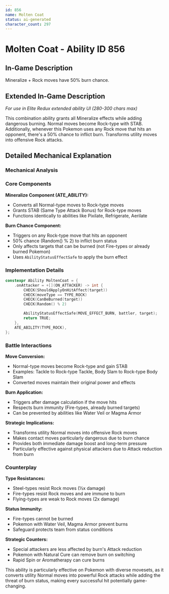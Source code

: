 ```yaml
---
id: 856
name: Molten Coat
status: ai-generated
character_count: 297
---
```


# Molten Coat - Ability ID 856

## In-Game Description
Mineralize + Rock moves have 50% burn chance.

## Extended In-Game Description
*For use in Elite Redux extended ability UI (280-300 chars max)*

This combination ability grants all Mineralize effects while adding dangerous burning. Normal moves become Rock-type with STAB. Additionally, whenever this Pokemon uses any Rock move that hits an opponent, there's a 50% chance to inflict burn. Transforms utility moves into offensive Rock attacks.

## Detailed Mechanical Explanation

### Mechanical Analysis

### Core Components

**Mineralize Component (ATE_ABILITY):**
- Converts all Normal-type moves to Rock-type moves
- Grants STAB (Same Type Attack Bonus) for Rock-type moves
- Functions identically to abilities like Pixilate, Refrigerate, Aerilate

**Burn Chance Component:**
- Triggers on any Rock-type move that hits an opponent
- 50% chance (Random() % 2) to inflict burn status
- Only affects targets that can be burned (not Fire-types or already burned Pokemon)
- Uses `AbilityStatusEffectSafe` to apply the burn effect

### Implementation Details

```cpp
constexpr Ability MoltenCoat = {
    .onAttacker = +[](ON_ATTACKER) -> int {
        CHECK(ShouldApplyOnHitAffect(target))
        CHECK(moveType == TYPE_ROCK)
        CHECK(CanBeBurned(target))
        CHECK(Random() % 2)

        AbilityStatusEffectSafe(MOVE_EFFECT_BURN, battler, target);
        return TRUE;
    },
    ATE_ABILITY(TYPE_ROCK),
};
```

### Battle Interactions

**Move Conversion:**
- Normal-type moves become Rock-type and gain STAB
- Examples: Tackle to Rock-type Tackle, Body Slam to Rock-type Body Slam
- Converted moves maintain their original power and effects

**Burn Application:**
- Triggers after damage calculation if the move hits
- Respects burn immunity (Fire-types, already burned targets)
- Can be prevented by abilities like Water Veil or Magma Armor

**Strategic Implications:**
- Transforms utility Normal moves into offensive Rock moves
- Makes contact moves particularly dangerous due to burn chance
- Provides both immediate damage boost and long-term pressure
- Particularly effective against physical attackers due to Attack reduction from burn

### Counterplay

**Type Resistances:**
- Steel-types resist Rock moves (½x damage)
- Fire-types resist Rock moves and are immune to burn
- Flying-types are weak to Rock moves (2x damage)

**Status Immunity:**
- Fire-types cannot be burned
- Pokemon with Water Veil, Magma Armor prevent burns
- Safeguard protects team from status conditions

**Strategic Counters:**
- Special attackers are less affected by burn's Attack reduction
- Pokemon with Natural Cure can remove burn on switching
- Rapid Spin or Aromatherapy can cure burns

This ability is particularly effective on Pokemon with diverse movesets, as it converts utility Normal moves into powerful Rock attacks while adding the threat of burn status, making every successful hit potentially game-changing.